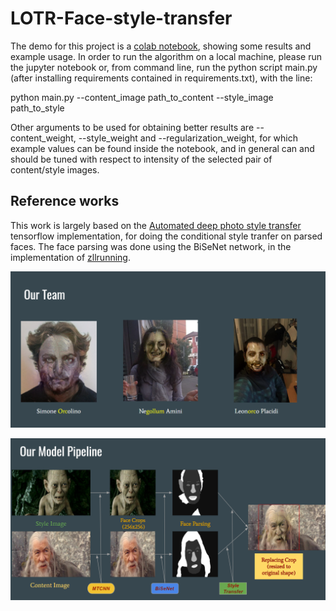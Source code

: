 # LOTR-Face-style-transfer
The demo for this project is a [colab notebook](https://colab.research.google.com/drive/1sPkTTJEcRRd9_QnZ3PMt3-LWARZhxoiu), showing some results and example usage. 
In order to run the algorithm on a local machine, please run the jupyter notebook or, from command line, run the python script main.py (after installing requirements contained in requirements.txt),
with the line:

python main.py --content_image path_to_content --style_image path_to_style

Other arguments to be used for obtaining better results are --content_weight, --style_weight and --regularization_weight, 
for which example values can be found inside the notebook, and in general can and should be tuned with respect to intensity of the selected pair of content/style images. 

## Reference works
This work is largely based on the [Automated deep photo style transfer](https://github.com/Spenhouet/automated-deep-photo-style-transfer) tensorflow implementation, for doing the conditional style tranfer on parsed faces.
The face parsing was done using the BiSeNet network, in the implementation of [zllrunning](https://github.com/zllrunning/face-parsing.PyTorch).

![Screenshot](us.png)



![Screenshot2](nus.png)
